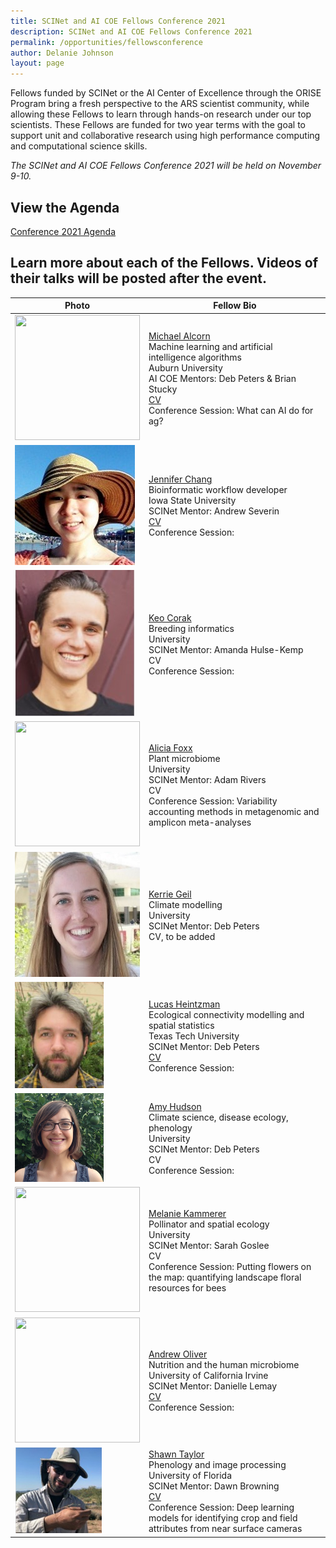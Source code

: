 ```yaml
---
title: SCINet and AI COE Fellows Conference 2021
description: SCINet and AI COE Fellows Conference 2021
permalink: /opportunities/fellowsconference
author: Delanie Johnson
layout: page
---
```


Fellows funded by SCINet or the AI Center of Excellence through the ORISE Program bring a fresh perspective to the ARS scientist community, while allowing these Fellows to learn through hands-on research under our top scientists. These Fellows are funded for two year terms with the goal to support unit and collaborative research using high performance computing and computational science skills. 

*The SCINet and AI COE Fellows Conference 2021 will be held on November 9-10.*

## View the Agenda

[Conference 2021 Agenda](/assets/docs/SCINet-AI-COE-Agenda-1018.docx)

## Learn more about each of the Fellows. Videos of their talks will be posted after the event.

Photo | Fellow Bio |
-----------|--------------------|
<img src="https://github.com/USDA-ARS-GBRU/scinet-site/blob/master/assets/img/team-images/michael-alcorn.jpg?raw=true" width="200" height="200"> | <a href= "mailto:malcorn.jrn.lter@gmail.com">Michael Alcorn</a><br /> Machine learning and artificial intelligence algorithms<br /> Auburn University <br />AI COE Mentors: Deb Peters & Brian Stucky<br /> [CV](https://sites.google.com/view/michaelaalcorn/cv)<br /> Conference Session: What can AI do for ag? |
![](/assets/img/team-images/jennifer-chang.jpg) | <a href= "mailto:jennifer.chang@usda.gov">Jennifer Chang</a><br /> Bioinformatic workflow developer<br /> Iowa State University <br />SCINet Mentor: Andrew Severin<br /> [CV](http://j23414.github.io/CV.pdf)<br /> Conference Session:  |
![](/assets/img/team-images/keo-corak.jpg) | <a href= "mailto:keo.corak@usda.gov">Keo Corak</a><br /> Breeding informatics<br /> University <br />SCINet Mentor: Amanda Hulse-Kemp<br /> CV<br /> Conference Session:  |
<img src="https://github.com/USDA-ARS-GBRU/scinet-site/blob/master/assets/img/team-images/alicia-foxx.png?raw=true" width="200" height="200"> | <a href= "mailto:alicia.foxx@usda.gov">Alicia Foxx</a><br /> Plant microbiome<br /> University <br />SCINet Mentor: Adam Rivers<br /> CV<br /> Conference Session: Variability accounting methods in metagenomic and amplicon meta-analyses|
<img src="https://github.com/USDA-ARS-GBRU/scinet-site/blob/master/assets/img/team-images/kerrie-geil-300-300.jpg?raw=true" width="200" height="200"> | <a href= "mailto:kerrie.geil@usda.gov">Kerrie Geil</a><br /> Climate modelling<br /> University <br />SCINet Mentor: Deb Peters<br /> CV, to be added |
![](/assets/img/team-images/lucas-heintzman.png)  | <a href= "mailto:lucas.heintzman@usda.gov">Lucas Heintzman</a><br /> Ecological connectivity modelling and spatial statistics<br /> Texas Tech University <br />SCINet Mentor: Deb Peters<br /> [CV](https://drive.google.com/file/d/1uVq0Su0fWngLnzFM2bbZ42QNvRnP7Ogw/view)<br /> Conference Session: |
![](/assets/img/team-images/amy-hudson.png) | <a href= "mailto:amy.hudson@usda.gov">Amy Hudson</a><br /> Climate science, disease ecology, phenology<br /> University <br />SCINet Mentor: Deb Peters<br /> CV<br /> Conference Session:  |
<img src="https://github.com/USDA-ARS-GBRU/scinet-site/blob/master/assets/img/team-images/kammerer_userstory2.png?raw=true" width="200" height="200">  | <a href= "mailto:melanie.kammerer@usda.gov">Melanie Kammerer</a><br /> Pollinator and spatial ecology<br /> University <br />SCINet Mentor: Sarah Goslee<br /> CV<br /> Conference Session: Putting flowers on the map: quantifying landscape floral resources for bees |
<img src="https://github.com/USDA-ARS-GBRU/scinet-site/blob/master/assets/img/team-images/andrew-oliver.jpg?raw=true" width="200" height="200"> | <a href= "mailto:aoliver2@uci.edu">Andrew Oliver</a><br /> Nutrition and the human microbiome<br /> University of California Irvine <br />SCINet Mentor: Danielle Lemay<br /> [CV](https://drive.google.com/file/d/1ahre-c5Cis4wxqHcj1jO5I6-Z_83hXSA/view)<br /> Conference Session: |
![](/assets/img/team-images/shawn-taylor.png) | <a href= "mailto:shawn.taylor@usda.gov">Shawn Taylor</a><br /> Phenology and image processing<br /> University of Florida <br />SCINet Mentor: Dawn Browning<br /> [CV](https://github.com/sdtaylor/CV/raw/master/Shawn_Taylor_CV.pdf)<br /> Conference Session: Deep learning models for identifying crop and field attributes from near surface cameras|

